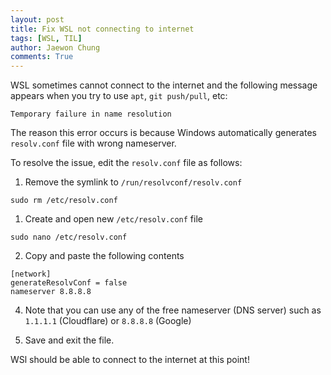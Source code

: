 ```yaml
---
layout: post
title: Fix WSL not connecting to internet
tags: [WSL, TIL]
author: Jaewon Chung
comments: True
---
```


WSL sometimes cannot connect to the internet and the following message appears when you try to use `apt`, `git push/pull`, etc:

```{bash}
Temporary failure in name resolution
```

The reason this error occurs is because Windows automatically generates `resolv.conf` file with wrong nameserver.

To resolve the issue, edit the `resolv.conf` file as follows:

1. Remove the symlink to `/run/resolvconf/resolv.conf`

```
sudo rm /etc/resolv.conf
```

1. Create and open new `/etc/resolv.conf` file

```{bash}
sudo nano /etc/resolv.conf
```

2. Copy and paste the following contents

```{bash}
[network]
generateResolvConf = false
nameserver 8.8.8.8
```

4. Note that you can use any of the free nameserver (DNS server) such as `1.1.1.1` (Cloudflare) or `8.8.8.8` (Google)

5. Save and exit the file.

WSl should be able to connect to the internet at this point!
